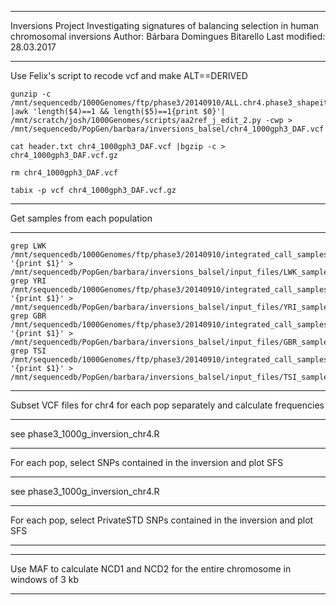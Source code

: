 ***************************
Inversions Project
Investigating signatures of balancing selection in human chromosomal inversions
Author: Bárbara Domingues Bitarello
Last modified: 28.03.2017
**************************

Use Felix's script to recode vcf and make ALT==DERIVED

```
gunzip -c /mnt/sequencedb/1000Genomes/ftp/phase3/20140910/ALL.chr4.phase3_shapeit2_mvncall_integrated_v5.20130502.genotypes.vcf.gz |awk 'length($4)==1 && length($5)==1{print $0}'| /mnt/scratch/josh/1000Genomes/scripts/aa2ref_j_edit_2.py -cwp >  /mnt/sequencedb/PopGen/barbara/inversions_balsel/chr4_1000gph3_DAF.vcf

cat header.txt chr4_1000gph3_DAF.vcf |bgzip -c > chr4_1000gph3_DAF.vcf.gz

rm chr4_1000gph3_DAF.vcf

tabix -p vcf chr4_1000gph3_DAF.vcf.gz 
```


************
Get samples from each population
************

```
grep LWK /mnt/sequencedb/1000Genomes/ftp/phase3/20140910/integrated_call_samples_v3.20130502.ALL.panel|awk '{print $1}' > /mnt/sequencedb/PopGen/barbara/inversions_balsel/input_files/LWK_samples.txt
grep YRI /mnt/sequencedb/1000Genomes/ftp/phase3/20140910/integrated_call_samples_v3.20130502.ALL.panel|awk '{print $1}' > /mnt/sequencedb/PopGen/barbara/inversions_balsel/input_files/YRI_samples.txt
grep GBR /mnt/sequencedb/1000Genomes/ftp/phase3/20140910/integrated_call_samples_v3.20130502.ALL.panel|awk '{print $1}' > /mnt/sequencedb/PopGen/barbara/inversions_balsel/input_files/GBR_samples.txt
grep TSI /mnt/sequencedb/1000Genomes/ftp/phase3/20140910/integrated_call_samples_v3.20130502.ALL.panel|awk '{print $1}' > /mnt/sequencedb/PopGen/barbara/inversions_balsel/input_files/TSI_samples.txt
```


***************************************************************************
Subset VCF files for chr4 for each pop separately and calculate frequencies
***************************************************************************
see phase3_1000g_inversion_chr4.R


**************************************************************************
For each pop, select SNPs contained in the inversion and plot SFS
**************************************************************************
see phase3_1000g_inversion_chr4.R

****************************************************************************
For each pop, select PrivateSTD SNPs contained in the inversion and plot SFS
****************************************************************************

********************************************************************************
Use MAF to calculate NCD1 and NCD2 for the entire chromosome in windows of 3 kb
********************************************************************************


